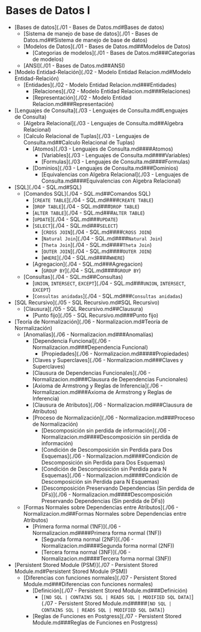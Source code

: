 # Bases de Datos I
- [Bases de datos](./01 - Bases de Datos.md#Bases de datos)
	- [Sistema de manejo de base de datos](./01 - Bases de Datos.md##Sistema de manejo de base de datos)
	- [Modelos de Datos](./01 - Bases de Datos.md##Modelos de Datos)
		- [Categorias de modelos](./01 - Bases de Datos.md###Categorias de modelos)
	- [ANSI](./01 - Bases de Datos.md##ANSI)
- [Modelo Entidad-Relación](./02 - Modelo Entidad Relacion.md#Modelo Entidad-Relación)
	- [Entidades](./02 - Modelo Entidad Relacion.md###Entidades)
		- [Relaciones](./02 - Modelo Entidad Relacion.md###Relaciones)
		- [Representación](./02 - Modelo Entidad Relacion.md###Representación)
- [Lenguajes de Consulta](./03 - Lenguajes de Consulta.md#Lenguajes de Consulta)
	- [Algebra Relacional](./03 - Lenguajes de Consulta.md##Algebra Relacional)
	- [Calculo Relacional de Tuplas](./03 - Lenguajes de Consulta.md##Calculo Relacional de Tuplas)
		- [Atomos](./03 - Lenguajes de Consulta.md####Atomos)
			- [Variables](./03 - Lenguajes de Consulta.md####Variables)
			- [Formulas](./03 - Lenguajes de Consulta.md####Formulas)
		- [Dominios](./03 - Lenguajes de Consulta.md###Dominios)
			- [Equivalencias con Algebra Relacional](./03 - Lenguajes de Consulta.md####Equivalencias con Algebra Relacional)
- [SQL](./04 - SQL.md#SQL)
	- [Comandos SQL](./04 - SQL.md##Comandos SQL)
		- [`CREATE TABLE`](./04 - SQL.md####`CREATE TABLE`)
		- [`DROP TABLE`](./04 - SQL.md###`DROP TABLE`)
		- [`ALTER TABLE`](./04 - SQL.md###`ALTER TABLE`)
		- [`UPDATE`](./04 - SQL.md###`UPDATE`)
		- [`SELECT`](./04 - SQL.md###`SELECT`)
			- [`CROSS JOIN`](./04 - SQL.md####`CROSS JOIN`)
			- [`Natural Join`](./04 - SQL.md####`Natural Join`)
			- [`Theta Join`](./04 - SQL.md####`Theta Join`)
			- [`OUTER JOIN`](./04 - SQL.md####`OUTER JOIN`)
			- [`WHERE`](./04 - SQL.md####`WHERE`)
		- [Agregacion](./04 - SQL.md###Agregacion)
			- [`GROUP BY`](./04 - SQL.md####`GROUP BY`)
	- [Consultas](./04 - SQL.md##Consultas)
		- [`UNION`, `INTERSECT`, `EXCEPT`](./04 - SQL.md###`UNION`, `INTERSECT`, `EXCEPT`)
		- [`Consultas anidadas`](./04 - SQL.md###`Consultas anidadas`)
- [SQL Recursivo](./05 - SQL Recursivo.md#SQL Recursivo)
	- [Clausura](./05 - SQL Recursivo.md##Clausura)
		- [Punto fijo](./05 - SQL Recursivo.md###Punto fijo)
- [Teoría de Normalización](./06 - Normalizacion.md#Teoría de Normalización)
	- [Anomalías](./06 - Normalizacion.md###Anomalías)
		- [Dependencia Funcional](./06 - Normalizacion.md###Dependencia Funcional)
			- [Propiedades](./06 - Normalizacion.md#####Propiedades)
		- [Claves y Superclaves](./06 - Normalizacion.md###Claves y Superclaves)
		- [Clausura de Dependencias Funcionales](./06 - Normalizacion.md###Clausura de Dependencias Funcionales)
		- [Axioma de Armstrong y Reglas de Inferencia](./06 - Normalizacion.md###Axioma de Armstrong y Reglas de Inferencia)
		- [Clausura de Atributos](./06 - Normalizacion.md###Clausura de Atributos)
		- [Proceso de Normalización](./06 - Normalizacion.md###Proceso de Normalización)
			- [Descomposición sin perdida de información](./06 - Normalizacion.md####Descomposición sin perdida de información)
			- [Condición de Descomposición sin Perdida para Dos Esquemas](./06 - Normalizacion.md####Condición de Descomposición sin Perdida para Dos Esquemas)
			- [Condición de Descomposición sin Perdida para N Esquemas](./06 - Normalizacion.md####Condición de Descomposición sin Perdida para N Esquemas)
			- [Descomposición Preservando Dependencias (Sin perdida de DFs)](./06 - Normalizacion.md####Descomposición Preservando Dependencias (Sin perdida de DFs))
	- [Formas Normales sobre Dependencias entre Atributos](./06 - Normalizacion.md##Formas Normales sobre Dependencias entre Atributos)
		- [Primera forma normal (1NF)](./06 - Normalizacion.md####Primera forma normal (1NF))
			- [Segunda forma normal (2NF)](./06 - Normalizacion.md####Segunda forma normal (2NF))
			- [Tercera forma normal (3NF)](./06 - Normalizacion.md####Tercera forma normal (3NF))
- [Persistent Stored Module (PSM)](./07 - Persistent Stored Module.md#Persistent Stored Module (PSM))
	- [Diferencias con funciones normales](./07 - Persistent Stored Module.md###Diferencias con funciones normales)
		- [Definición](./07 - Persistent Stored Module.md###Definición)
			- [`[NO SQL | CONTAINS SQL | READS SQL | MODIFIED SQL DATA]`](./07 - Persistent Stored Module.md#####`[NO SQL | CONTAINS SQL | READS SQL | MODIFIED SQL DATA]`)
		- [Reglas de Funciones en Postgress](./07 - Persistent Stored Module.md###Reglas de Funciones en Postgress)
